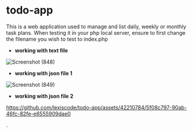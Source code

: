 # todo-app
This is a web application used to manage and list daily, weekly or monthly task plans.
When testing it in your php local server, ensure to first change the filename you wish to test to index.php

- **working with text file**

![Screenshot (848)](https://github.com/lexiscode/todo-app/assets/42210784/6a88d377-2174-4ad6-a88b-2ecb993fd5fa)

- **working with json file 1**

![Screenshot (849)](https://github.com/lexiscode/todo-app/assets/42210784/44a93be3-a172-4e5d-a811-a345f1da4654)

- **working with json file 2**

https://github.com/lexiscode/todo-app/assets/42210784/5f08c797-90ab-46fc-82fe-e6555909dae0

.
